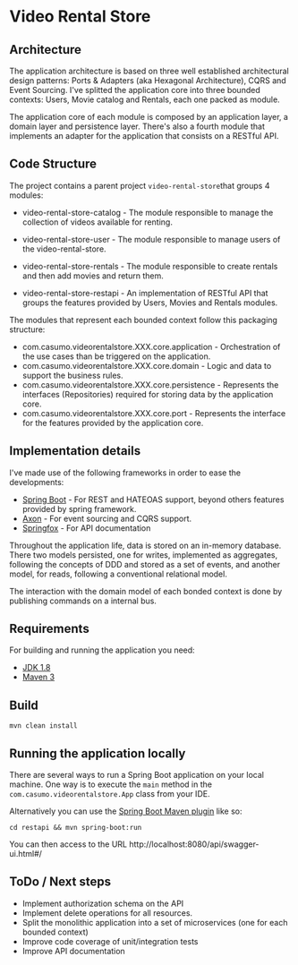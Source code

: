 # Video Rental Store

## Architecture

The application architecture is based on three well established architectural design patterns: Ports & Adapters (aka Hexagonal Architecture), CQRS and Event Sourcing.  I've splitted the application core into three bounded contexts: Users, Movie catalog and Rentals, each one packed as module.

The application core of each module is composed by an application layer, a domain layer and persistence layer. There's also a fourth module that implements an adapter for the application that consists on a RESTful API.

## Code Structure

The project contains a parent project `video-rental-store`that groups 4 modules:
* video-rental-store-catalog - The module responsible to manage the collection of videos available for renting.

* video-rental-store-user - The module responsible to manage users of the video-rental-store.

* video-rental-store-rentals - The module responsible to create rentals and then add movies and return them.

* video-rental-store-restapi - An implementation of RESTful API that groups the features provided by Users, Movies and Rentals modules.

The modules that represent each bounded context follow this packaging structure:
* com.casumo.videorentalstore.XXX.core.application - Orchestration of the use cases than be triggered on the application.
* com.casumo.videorentalstore.XXX.core.domain - Logic and data to support the business rules. 
* com.casumo.videorentalstore.XXX.core.persistence - Represents the interfaces (Repositories) required for storing data by the application core.
* com.casumo.videorentalstore.XXX.core.port - Represents the interface for the features provided by the application core.

## Implementation details

I've made use of the following frameworks in order to ease the developments:

* [Spring Boot](https://spring.io/projects) - For REST and HATEOAS support, beyond others features provided by spring framework.
* [Axon](https://axoniq.io) - For event sourcing and CQRS support.
* [Springfox](http://springfox.github.io/springfox/) - For API documentation


Throughout the application life, data is stored on an in-memory database. There two models persisted, one for writes, implemented as aggregates, following the concepts of DDD and stored as a set of events, and another model, for reads, following a conventional relational model.

The interaction with the domain model of each bonded context is done by publishing commands on a internal bus.

## Requirements

For building and running the application you need:

- [JDK 1.8](http://www.oracle.com/technetwork/java/javase/downloads/jdk8-downloads-2133151.html)
- [Maven 3](https://maven.apache.org)

## Build

```shell
mvn clean install
```

## Running the application locally

There are several ways to run a Spring Boot application on your local machine. One way is to execute the `main` method in the `com.casumo.videorentalstore.App` class from your IDE.

Alternatively you can use the [Spring Boot Maven plugin](https://docs.spring.io/spring-boot/docs/current/reference/html/build-tool-plugins-maven-plugin.html) like so:

```shell
cd restapi && mvn spring-boot:run
```

You can then access to the URL http://localhost:8080/api/swagger-ui.html#/

## ToDo / Next steps

- Implement authorization schema on the API
- Implement delete operations for all resources.
- Split the monolithic application into a set of microservices (one for each bounded context)
- Improve code coverage of unit/integration tests
- Improve API documentation
